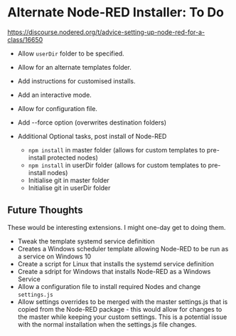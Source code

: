# Alternate Node-RED Installer: To Do

https://discourse.nodered.org/t/advice-setting-up-node-red-for-a-class/16650

- Allow `userDir` folder to be specified.
- Allow for an alternate templates folder.
- Add instructions for customised installs.
- Add an interactive mode.
- Allow for configuration file.
- Add --force option (overwrites destination folders)
- Additional Optional tasks, post install of Node-RED
   
   - `npm install` in master folder (allows for custom templates to pre-install protected nodes)
   - `npm install` in userDir folder (allows for custom templates to pre-install nodes)
   - Initialise git in master folder
   - Initialise git in userDir folder

## Future Thoughts

These would be interesting extensions. I might one-day get to doing them.

* Tweak the template systemd service definition
* Creates a Windows scheduler template allowing Node-RED to be run as a service on Windows 10   
* Create a script for Linux that installs the systemd service definition
* Create a sdript for Windows that installs Node-RED as a Windows Service
* Allow a configuration file to install required Nodes and change `settings.js`
* Allow settings overrides to be merged with the master settings.js that is copied from the Node-RED package - this would allow for changes to the master while keeping your custom settings. This is a potential issue with the normal installation when the settings.js file changes.
